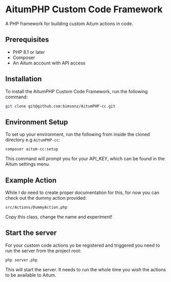 # AitumPHP Custom Code Framework

A PHP framework for building custom Aitum actions in code.

## Prerequisites

- PHP 8.1 or later
- Composer
- An Aitum account with API access

## Installation

To install the AitumPHP Custom Code Framework, run the following command:

```bash
git clone git@github.com:bimsonz/AitumPHP-cc.git
```

## Environment Setup
To set up your environment, run the following from inside the cloned directory e.g `AitumPHP-cc`:
```
composer aitum-cc:setup
```
This command will prompt you for your API_KEY, which can be found in the Aitum settings menu.

## Example Action
While I do need to create proper documentation for this, for now you can check out the dummy action provided:
```
src/Actions/DummyAction.php
```
Copy this class, change the name and experiment!

## Start the server
For your custom code actions yo be registered and triggered you need to run the server from the project root:
```
php server.php
```
This will start the server. It needs to run the whole time you wish the actions to be available to Aitum.
